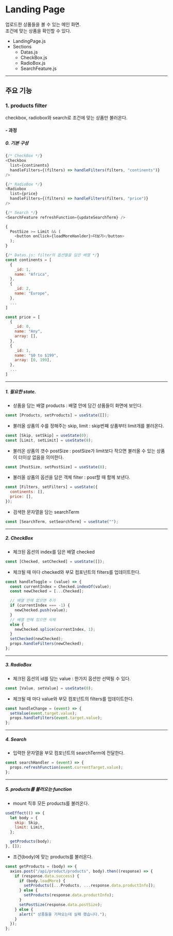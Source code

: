 # Landing Page

업로드한 상품들을 볼 수 있는 메인 화면.  
조건에 맞는 상품을 확인할 수 있다.

- LandingPage.js
- Sections
  - Datas.js
  - CheckBox.js
  - RadioBox.js
  - SearchFeature.js

---

## 주요 기능

### 1. products filter

checkbox, radiobox와 search로 조건에 맞는 상품만 불러온다.

#### - 과정

##### 0. 기본 구성

```js
{/* CheckBox */}
<Checkbox
  list={continents}
  handleFilters={(filters) => handleFilters(filters, "continents")}
/>

{/* RadioBox */}
<Radiobox
  list={price}
  handleFilters={(filters) => handleFilters(filters, "price")}
/>

{/* Search */}
<SearchFeature refreshFunction={updateSearchTerm} />

{
  PostSize >= Limit && (
    <button onClick={loadMoreHanlder}>더보기</button>
  );
}

{/* Datas.js: filter의 옵션들을 담은 배열 */}
const continents = [
  {
    _id: 1,
    name: "Africa",
  },
  {
    _id: 2,
    name: "Europe",
  },
  ...
]

const price = [
  {
    _id: 0,
    name: "Any",
    array: [],
  },
  {
    _id: 1,
    name: "$0 to $199",
    array: [0, 199],
  },
  ...
]
```

---

##### 1. 필요한 state.

- 상품을 담는 배열 products : 배열 안에 담긴 상품들이 화면에 보인다.

```js
const [Products, setProducts] = useState([]);
```

- 불러올 상품의 수를 정해주는 skip, limit : skip번째 상품부터 limit개를 불러온다.

```js
const [Skip, setSkip] = useState(0);
const [Limit, setLimit] = useState(8);
```

- 불러온 상품의 갯수 postSize : postSize가 limit보다 작으면 불러올 수 있는 상품이 더이상 없음을 의미한다.

```js
const [PostSize, setPostSize] = useState(0);
```

- 불러올 상품의 옵션을 담은 객체 filter : post할 때 함께 보낸다.

```js
const [Filters, setFilters] = useState({
  continents: [],
  price: [],
});
```

- 검색한 문자열을 담는 searchTerm

```js
const [SearchTerm, setSearchTerm] = useState("");
```

---

##### 2. CheckBox

- 체크된 옵션의 index를 담은 배열 checked

```js
const [Checked, setChecked] = useState([]);
```

- 체크될 때 마다 checked와 부모 컴포넌트의 filters를 업데이트한다.

```js
const handleToggle = (value) => {
  const currentIndex = Checked.indexOf(value);
  const newChecked = [...Checked];

  // 배열 안에 없으면 추가
  if (currentIndex === -1) {
    newChecked.push(value);
  }
  // 배열 안에 있으면 삭제
  else {
    newChecked.splice(currentIndex, 1);
  }
  setChecked(newChecked);
  props.handleFilters(newChecked);
};
```

---

##### 3. RadioBox

- 체크된 옵션의 id를 담는 value : 한가지 옵션만 선택될 수 있다.

```js
const [Value, setValue] = useState(0);
```

- 체크될 때 마다 value와 부모 컴포넌트의 filters를 업데이트한다.

```js
const handleChange = (event) => {
  setValue(event.target.value);
  props.handleFilters(event.target.value);
};
```

---

##### 4. Search

- 입력한 문자열을 부모 컴포넌트의 searchTerm에 전달한다.

```js
const searchHandler = (event) => {
  props.refreshFunction(event.currentTarget.value);
};
```

---

##### 5. products를 불러오는 function

- mount 직후 모든 products를 불러온다.

```js
useEffect(() => {
  let body = {
    skip: Skip,
    limit: Limit,
  };

  getProducts(body);
}, []);
```

- 조건(body)에 맞는 products를 불러온다.

```js
const getProducts = (body) => {
  axios.post("/api/product/products", body).then((response) => {
    if (response.data.success) {
      if (body.loadMore) {
        setProducts([...Products, ...response.data.productInfo]);
      } else {
        setProducts(response.data.productInfo);
      }
      setPostSize(response.data.postSize);
    } else {
      alert(" 상품들을 가져오는데 실패 했습니다.");
    }
  });
};
```
